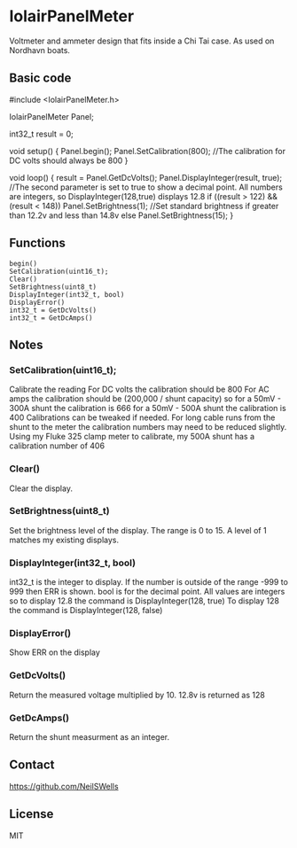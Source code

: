 # IolairPanelMeter
Voltmeter and ammeter design that fits inside a Chi Tai case. As used on Nordhavn boats.
## Basic code

#include <IolairPanelMeter.h>

IolairPanelMeter Panel;

int32_t result = 0;

void setup()
{
    Panel.begin();
    Panel.SetCalibration(800); //The calibration for DC volts should always be 800
}


void loop()
{
     result = Panel.GetDcVolts();
     Panel.DisplayInteger(result, true); //The second parameter is set to true to show a decimal point. All numbers are integers, so DisplayInteger(128,true) displays 12.8
     if ((result > 122) && (result < 148)) Panel.SetBrightness(1); //Set standard brightness if greater than 12.2v and less than 14.8v
     else Panel.SetBrightness(15);
}
##

## Functions
    begin()
    SetCalibration(uint16_t);
    Clear()
    SetBrightness(uint8_t)
    DisplayInteger(int32_t, bool)
    DisplayError()
    int32_t = GetDcVolts()
    int32_t = GetDcAmps()

## Notes

### SetCalibration(uint16_t);
Calibrate the reading
For DC volts the calibration should be 800
For AC amps the calibration should be (200,000 / shunt capacity)
so for a 50mV - 300A shunt the calibration is 666
for a 50mV - 500A shunt the calibration is 400
Calibrations can be tweaked if needed. For long cable runs from the shunt to the meter
the calibration numbers may need to be reduced slightly.
Using my Fluke 325 clamp meter to calibrate, my 500A shunt has a calibration number of 406

### Clear()
Clear the display.

### SetBrightness(uint8_t)
Set the brightness level of the display.
The range is 0 to 15.
A level of 1 matches my existing displays.


### DisplayInteger(int32_t, bool)
int32_t is the integer to display. If the number is outside of the range -999 to 999
then ERR is shown.
bool is for the decimal point.
All values are integers so to display 12.8 the command is DisplayInteger(128, true)
To display 128 the command is DisplayInteger(128, false)


### DisplayError()
Show ERR on the display


### GetDcVolts()
Return the measured voltage multiplied by 10. 12.8v is returned as 128


### GetDcAmps()
Return the shunt measurment as an integer.



## Contact
https://github.com/NeilSWells

## License

MIT

